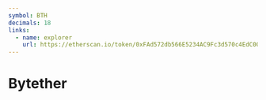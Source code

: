 ```yaml
---
symbol: BTH
decimals: 18
links:
  - name: explorer
    url: https://etherscan.io/token/0xFAd572db566E5234AC9Fc3d570c4EdC0050eAA92
---
```


# Bytether
